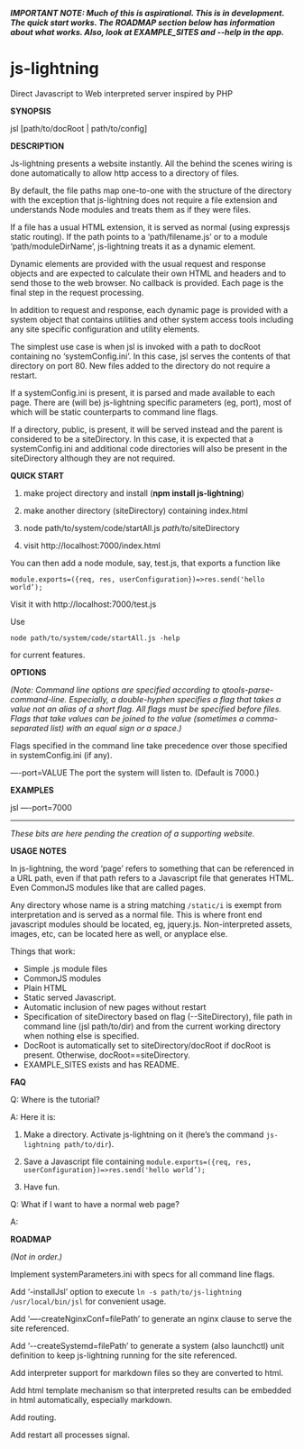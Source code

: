 
***IMPORTANT NOTE: Much of this is aspirational. This is in development. The quick start works. The **ROADMAP** section below has information about what works. Also, look at **EXAMPLE_SITES** and **-\-help** in the app.***

# js-lightning
 Direct Javascript to Web interpreted server inspired by PHP

**SYNOPSIS**

jsl [path/to/docRoot | path/to/config]

**DESCRIPTION**

Js-lightning presents a website instantly. All the behind the scenes wiring is done automatically to allow http access to a directory of files. 

By default, the file paths map one-to-one with the structure of the directory with the exception that js-lightning does not require a file extension and understands Node modules and treats them as if they were files.

If a file has a usual HTML extension, it is served as normal (using expressjs static routing). If the path points to a ‘path/filename.js’ or to a module ‘path/moduleDirName’, js-lightning treats it as a dynamic element.

Dynamic elements are provided with the usual request and response objects and are expected to calculate their own HTML and headers and to send those to the web browser. No callback is provided. Each page is the final step in the request processing.

In addition to request and response, each dynamic page is provided with a system object that contains utilities and other system access tools including any site specific configuration and utility elements.

The simplest use case is when jsl is invoked with a path to docRoot containing no ‘systemConfig.ini’. In this case, jsl serves the contents of that directory on port 80. New files added to the directory do not require a restart.

If a systemConfig.ini is present, it is parsed and made available to each page. There are (will be) js-lightning specific parameters (eg, port), most of which will be static counterparts to command line flags.

If a directory, public, is present, it will be served instead and the parent is considered to be a siteDirectory. In this case, it is expected that a systemConfig.ini and additional code directories will also be present in the siteDirectory although they are not required.

**QUICK START**


1) make project directory and install (**npm install js-lightning**)

2) make another directory (siteDirectory) containing index.html

3) node path/to/system/code/startAll.js *path/to*/siteDirectory

4) visit http://localhost:7000/index.html

You can then add a node module, say, test.js, that exports a function like 

`module.exports=({req, res, userConfiguration})=>res.send('hello world’);`

Visit it with http://localhost:7000/test.js

Use 

`node path/to/system/code/startAll.js -help `

for current features.


**OPTIONS**

*(Note: Command line options are specified according to  qtools-parse-command-line. Especially, a double-hyphen specifies a flag that takes a value not an alias of a short flag. All flags must be specified before files. Flags that take values can be joined to the value (sometimes a comma-separated list) with an equal sign or a space.)*

Flags specified in the command line take precedence over those specified in systemConfig.ini (if any).

—\-port=VALUE	The port the system will listen to. (Default is 7000.)

**EXAMPLES**

jsl —\-port=7000

___

*These bits are here pending the creation of a supporting website.*

**USAGE NOTES**

In js-lightning, the word ‘page’ refers to something that can be referenced in a URL path, even if that path refers to a Javascript file that generates HTML. Even CommonJS modules like that are called pages.

Any directory whose name is a string matching `/static/i` is exempt from interpretation and is served as a normal file. This is where front end javascript modules should be located, eg, jquery.js. Non-interpreted assets, images, etc, can be located here as well, or anyplace else.

Things that work:

* Simple .js module files
* CommonJS modules
* Plain HTML
* Static served Javascript.
* Automatic inclusion of new pages without restart
* Specification of siteDirectory based on flag (-\-SiteDirectory), file path in command line (jsl path/to/dir) and from the current working directory when nothing else is specified.
* DocRoot is automatically set to siteDirectory/docRoot if docRoot is present. Otherwise, docRoot==siteDirectory.
* EXAMPLE_SITES exists and has README.

**FAQ**

Q: Where is the tutorial?

A: Here it is:

1. Make a directory. Activate js-lightning on it (here’s the command `js-lightning path/to/dir`). 

2. Save a Javascript file containing `module.exports=({req, res, userConfiguration})=>res.send('hello world’);` 

3. Have fun.

Q: What if I want to have a normal web page?

A: 

**ROADMAP**

*(Not in order.)*

Implement systemParameters.ini with specs for all command line flags.

Add ‘-installJsl’ option to execute `ln -s path/to/js-lightning /usr/local/bin/jsl` for convenient usage.

Add ‘—\-createNginxConf=filePath’ to generate an nginx clause to serve the site referenced.

Add ‘-\-createSystemd=filePath’ to generate a system (also launchctl) unit definition to keep js-lightning running for the site referenced.

Add interpreter support for markdown files so they are converted to html.

Add html template mechanism so that interpreted results can be embedded in html automatically, especially markdown.

Add routing.

Add restart all processes signal.
 

